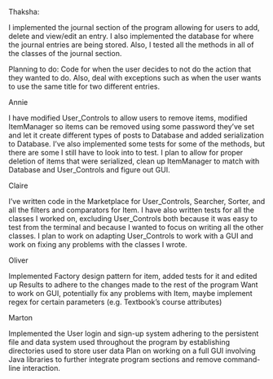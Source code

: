 Thaksha:

I implemented the journal section of the program allowing for users to add, delete and view/edit an entry. I also implemented the database for where the journal entries are being stored. Also, I tested all the methods in all of the classes of the journal section.

Planning to do: Code for when the user decides to not do the action that they wanted to do.  Also, deal with exceptions such as when the user wants to use the same title for two different entries.

Annie

I have modified User_Controls to allow users to remove items, modified ItemManager so items can be removed using some password they’ve set and let it create different types of posts to Database and added serialization to Database. I’ve also implemented some tests for some of the methods, but there are some I still have to look into to test. I plan to allow for proper deletion of items that were serialized, clean up ItemManager to match with Database and User_Controls and figure out GUI.

Claire

I’ve written code in the Marketplace for User_Controls, Searcher, Sorter, and all the filters and comparators for Item. I have also written tests for all the classes I worked on, excluding User_Controls both because it was easy to test from the terminal and because I wanted to focus on writing all the other classes. I plan to work on adapting User_Controls to work with a GUI and work on fixing any problems with the classes I wrote.

Oliver

Implemented Factory design pattern for item, added tests for it and edited up Results to adhere to the changes made to the rest of the program
Want to work on GUI, potentially fix any problems with Item, maybe implement regex for certain parameters (e.g. Textbook’s course attributes)

Marton

Implemented the User login and sign-up system adhering to the persistent file and data system used throughout the program by establishing directories used to store user data
Plan on working on a full GUI involving Java libraries to further integrate program sections and remove command-line interaction. 

